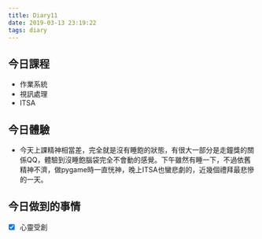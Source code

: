 ```yaml
---
title: Diary11
date: 2019-03-13 23:19:22
tags: diary
---
```



## 今日課程

* 作業系統
* 視訊處理
* ITSA

## 今日體驗

* 今天上課精神相當差，完全就是沒有睡飽的狀態，有很大一部分是走鐘獎的關係QQ，體驗到沒睡飽腦袋完全不會動的感覺。下午雖然有睡一下，不過依舊精神不濟，做pygame時一直恍神，晚上ITSA也蠻悲劇的，近幾個禮拜最悲慘的一天。

## 今日做到的事情

* [x] 心靈受創

